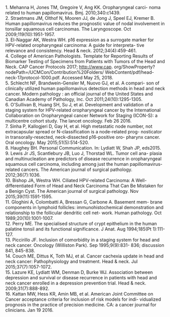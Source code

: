 1\. Mehanna H, Jones TM, Gregoire V, Ang KK. Oropharyngeal carci-
noma related to human papillomavirus. Bmj. 2010;340:c1439.  
2\. Straetmans JM, Olthof N, Mooren JJ, de Jong J, Speel EJ, Kremer
B. Human papillomavirus reduces the prognostic value of nodal
involvement in tonsillar squamous cell carcinomas. The
Laryngoscope. Oct 2009;119(10):1951-1957.  
3\. El-Naggar AK, Westra WH. p16 expression as a surrogate marker
for HPV-related oropharyngeal carcinoma: A guide for interpreta-
tive relevance and consistency. Head & neck. 2012;34(4):459-461.  
4\. College of American Pathologists. Template for Reporting Results
of Biomarker Testing of Specimens from Patients with Tumors of
the Head and Neck. CAP Cancer Protocols 2017; http://www.cap.
org/ShowProperty?nodePath=/UCMCon/Contribution%20Folders/
WebContent/pdf/head-neck-17protocol-1000.pdf. Accessed May
25, 2018.  
5\. Schlecht NF, Brandwein-Gensler M, Nuovo GJ, et al. A compari-
son of clinically utilized human papillomavirus detection methods
in head and neck cancer. Modern pathology : an official journal of
the United States and Canadian Academy of Pathology, Inc. Oct
2011;24(10):1295-1305.  
6\. O'Sullivan B, Huang SH, Su J, et al. Development and validation of
a staging system for HPV-related oropharyngeal cancer by the
International Collaboration on Oropharyngeal cancer Network for
Staging (ICON-S): a multicentre cohort study. The lancet oncology.
Feb 26 2016.  
7\. Sinha P, Kallogjeri D, Gay H, et al. High metastatic node number,
not extracapsular spread or N-classification is a node-related prog-
nosticator in transorally-resected, neck-dissected p16-positive oro-
pharynx cancer. Oral oncology. May 2015;51(5):514-520.  
8\. Haughey BH. Personal Communication. In: Lydiatt W, Shah JP,
eds2015.  
9\. Lewis Jr JS, Scantlebury JB, Luo J, Thorstad WL. Tumor cell ana-
plasia and multinucleation are predictors of disease recurrence in
oropharyngeal squamous cell carcinoma, including among just the
human papillomavirus-related cancers. The American journal of
surgical pathology. 2012;36(7):1036.  
10\. Bishop JA, Westra WH. Ciliated HPV-related Carcinoma: A Well-
differentiated Form of Head and Neck Carcinoma That Can Be
Mistaken for a Benign Cyst. The American journal of surgical
pathology. Nov 2015;39(11):1591-1595.  
11\. Gloghini A, Colombatti A, Bressan G, Carbone A. Basement mem-
brane components in lymphoid follicles: immunohistochemical
demonstration and relationship to the follicular dendritic cell net-
work. Human pathology. Oct 1989;20(10):1001-1007.  
12\. Perry ME. The specialised structure of crypt epithelium in the
human palatine tonsil and its functional significance. J Anat. Aug
1994;185(Pt 1):111-127.  
13\. Piccirillo JF. Inclusion of comorbidity in a staging system for head
and neck cancer. Oncology (Williston Park). Sep 1995;9(9):831-
836; discussion 841, 845-838.  
14\. Couch ME, Dittus K, Toth MJ, et al. Cancer cachexia update in
head and neck cancer: Pathophysiology and treatment. Head &
neck. Jul 2015;37(7):1057-1072.  
15\. Lazure KE, Lydiatt WM, Denman D, Burke WJ. Association
between depression and survival or disease recurrence in patients
with head and neck cancer enrolled in a depression prevention trial.
Head & neck. 2009;31(7):888-892.  
16\. Kattan MW, Hess KR, Amin MB, et al. American Joint Committee
on Cancer acceptance criteria for inclusion of risk models for indi-
vidualized prognosis in the practice of precision medicine. CA: a
cancer journal for clinicians. Jan 19 2016.  
<!-- PageNumber="10" -->
<!-- PageBreak -->  
<!-- PageBreak -->